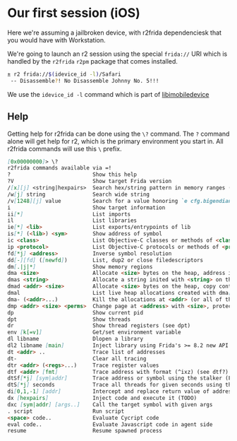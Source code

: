 # Our first session (iOS)

Here we're assuming a jailbroken device, with r2frida dependenciesk that you would have with Workstation.

We're going to launch an r2 session using the special `frida://` URI which is
handled by the `r2frida` `r2pm` package that comes installed.

```sh
± r2 frida://$(idevice_id -l)/Safari
 -- Disassemble?! No Disassemble Johnny No. 5!!!
 ```

We use the `idevice_id -l` command which is part of [libimobiledevice](https://github.com/libimobiledevice/libimobiledevice/)

## Help

Getting help for r2frida can be done using the `\?` command. The `?` command
alone will get help for r2, which is the primary environment you start in.
All r2frida commands will use this `\` prefix.

```md
[0x00000000]> \?
r2frida commands available via =!
?                          Show this help
?V                         Show target Frida version
/[x][j] <string|hexpairs>  Search hex/string pattern in memory ranges (see search.in=?)
/w[j] string               Search wide string
/v[1248][j] value          Search for a value honoring `e cfg.bigendian` of given width
i                          Show target information
ii[*]                      List imports
il                         List libraries
ie[*] <lib>                List exports/entrypoints of lib
is[*] (<lib>) <sym>        Show address of symbol
ic <class>                 List Objective-C classes or methods of <class>
ip <protocol>              List Objective-C protocols or methods of <protocol>
fd[*j] <address>           Inverse symbol resolution
dd[-][fd] ([newfd])        List, dup2 or close filedescriptors
dm[.|j|*]                  Show memory regions
dma <size>                 Allocate <size> bytes on the heap, address is returned
dmas <string>              Allocate a string inited with <string> on the heap
dmad <addr> <size>         Allocate <size> bytes on the heap, copy contents from <addr>
dmal                       List live heap allocations created with dma[s]
dma- (<addr>...)           Kill the allocations at <addr> (or all of them without param)
dmp <addr> <size> <perms>  Change page at <address> with <size>, protection <perms> (rwx)
dp                         Show current pid
dpt                        Show threads
dr                         Show thread registers (see dpt)
env [k[=v]]                Get/set environment variable
dl libname                 Dlopen a library
dl2 libname [main]         Inject library using Frida's >= 8.2 new API
dt <addr> ..               Trace list of addresses
dt-                        Clear all tracing
dtr <addr> (<regs>...)     Trace register values
dtf <addr> [fmt]           Trace address with format (^ixz) (see dtf?)
dtSf[*j] [sym|addr]        Trace address or symbol using the stalker (Frida >= 10.3.13)
dtS[*j] seconds            Trace all threads for given seconds using the stalker
di[0,1,-1] [addr]          Intercept and replace return value of address
dx [hexpairs]              Inject code and execute it (TODO)
dxc [sym|addr] [args..]    Call the target symbol with given args
. script                   Run script
<space> code..             Evaluate Cycript code
eval code..                Evaluate Javascript code in agent side
resume                     Resume spawned process
```